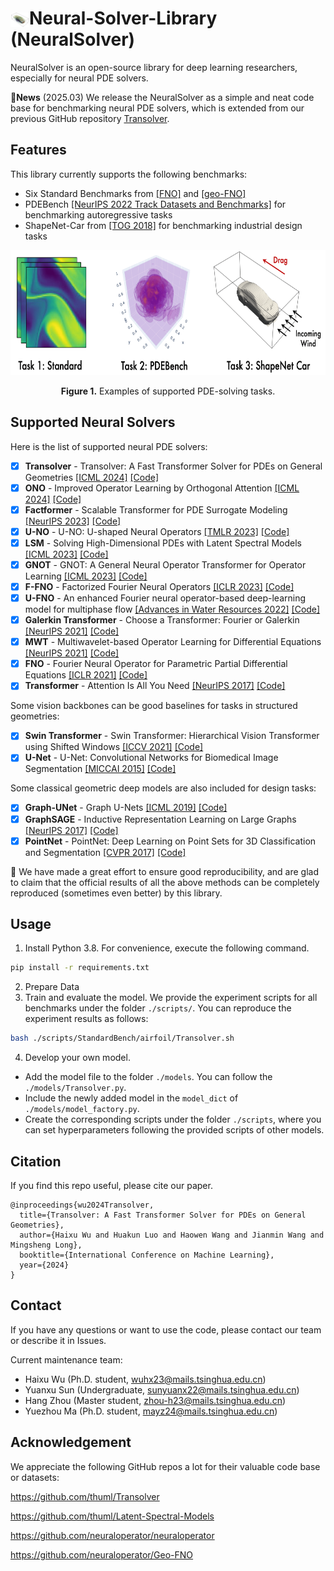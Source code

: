 # <img src=".\pic\logo.png" alt="Logo" width="30" style="vertical-align: middle;">Neural-Solver-Library (NeuralSolver)

NeuralSolver is an open-source library for deep learning researchers, especially for neural PDE solvers.

:triangular_flag_on_post:**News** (2025.03) We release the NeuralSolver as a simple and neat code base for benchmarking neural PDE solvers, which is extended from our previous GitHub repository [Transolver](https://github.com/thuml/Transolver).

## Features

This library currently supports the following benchmarks:

- Six Standard Benchmarks from [[FNO]](https://arxiv.org/abs/2010.08895) and [[geo-FNO]](https://arxiv.org/abs/2207.05209)
- PDEBench [[NeurIPS 2022 Track Datasets and Benchmarks]](https://arxiv.org/abs/2210.07182) for benchmarking autoregressive tasks
- ShapeNet-Car from [[TOG 2018]](https://dl.acm.org/doi/abs/10.1145/3197517.3201325) for benchmarking industrial design tasks

<p align="center">
<img src=".\pic\task.png" height = "200" alt="" align=center />
<br><br>
<b>Figure 1.</b> Examples of supported PDE-solving tasks.
</p>

## Supported Neural Solvers

Here is the list of supported neural PDE solvers:

- [x] **Transolver** - Transolver: A Fast Transformer Solver for PDEs on General Geometries [[ICML 2024]](https://arxiv.org/abs/2402.02366) [[Code]](https://github.com/thuml/Neural-Solver-Library/blob/main/models/Transolver.py)
- [x] **ONO** - Improved Operator Learning by Orthogonal Attention [[ICML 2024]](https://arxiv.org/abs/2310.12487v3) [[Code]](https://github.com/thuml/Neural-Solver-Library/blob/main/models/ONO.py)
- [x] **Factformer** - Scalable Transformer for PDE Surrogate Modeling [[NeurIPS 2023]](https://arxiv.org/abs/2305.17560) [[Code]](https://github.com/thuml/Neural-Solver-Library/blob/main/models/Factformer.py)
- [x] **U-NO** - U-NO: U-shaped Neural Operators [[TMLR 2023]](https://openreview.net/pdf?id=j3oQF9coJd) [[Code]](https://github.com/thuml/Neural-Solver-Library/blob/main/models/U_NO.py)
- [x] **LSM** - Solving High-Dimensional PDEs with Latent Spectral Models [[ICML 2023]](https://arxiv.org/pdf/2301.12664) [[Code]](https://github.com/thuml/Neural-Solver-Library/blob/main/models/LSM.py)
- [x] **GNOT** - GNOT: A General Neural Operator Transformer for Operator Learning [[ICML 2023]](https://arxiv.org/abs/2302.14376) [[Code]](https://github.com/thuml/Neural-Solver-Library/blob/main/models/GNOT.py)
- [x] **F-FNO** - Factorized Fourier Neural Operators [[ICLR 2023]](https://arxiv.org/abs/2111.13802) [[Code]](https://github.com/thuml/Neural-Solver-Library/blob/main/models/F_FNO.py)
- [x] **U-FNO** - An enhanced Fourier neural operator-based deep-learning model for multiphase flow [[Advances in Water Resources 2022]](https://www.sciencedirect.com/science/article/pii/S0309170822000562) [[Code]](https://github.com/thuml/Neural-Solver-Library/blob/main/models/U_FNO.py)
- [x] **Galerkin Transformer** - Choose a Transformer: Fourier or Galerkin [[NeurIPS 2021]](https://arxiv.org/abs/2105.14995) [[Code]](https://github.com/thuml/Neural-Solver-Library/blob/main/models/Galerkin_Transformer.py)
- [x] **MWT** - Multiwavelet-based Operator Learning for Differential Equations [[NeurIPS 2021]](https://openreview.net/forum?id=LZDiWaC9CGL) [[Code]](https://github.com/thuml/Neural-Solver-Library/blob/main/models/MWT.py)
- [x] **FNO** - Fourier Neural Operator for Parametric Partial Differential Equations [[ICLR 2021]](https://arxiv.org/pdf/2010.08895) [[Code]](https://github.com/thuml/Neural-Solver-Library/blob/main/models/FNO.py)
- [x] **Transformer** - Attention Is All You Need [[NeurIPS 2017]](https://arxiv.org/pdf/1706.03762) [[Code]](https://github.com/thuml/Neural-Solver-Library/blob/main/models/Transformer.py)

Some vision backbones can be good baselines for tasks in structured geometries:

- [x] **Swin Transformer** - Swin Transformer: Hierarchical Vision Transformer using Shifted Windows [[ICCV 2021]](https://arxiv.org/abs/2103.14030) [[Code]](https://github.com/thuml/Neural-Solver-Library/blob/main/models/Swin_Transformer.py)
- [x] **U-Net** - U-Net: Convolutional Networks for Biomedical Image Segmentation [[MICCAI 2015]](https://arxiv.org/pdf/1505.04597) [[Code]](https://github.com/thuml/Neural-Solver-Library/blob/main/models/U_Net.py)

Some classical geometric deep  models are also included for design tasks:

- [x] **Graph-UNet** - Graph U-Nets [[ICML 2019]](https://arxiv.org/pdf/1905.05178) [[Code]](https://github.com/thuml/Neural-Solver-Library/blob/main/models/Graph_UNet.py)
- [x] **GraphSAGE** - Inductive Representation Learning on Large Graphs [[NeurIPS 2017]](https://arxiv.org/pdf/1706.02216) [[Code]](https://github.com/thuml/Neural-Solver-Library/blob/main/models/GraphSAGE.py)
- [x] **PointNet** - PointNet: Deep Learning on Point Sets for 3D Classification and Segmentation [[CVPR 2017]](https://arxiv.org/pdf/1612.00593) [[Code]](https://github.com/thuml/Neural-Solver-Library/blob/main/models/PointNet.py)

🌟 We have made a great effort to ensure good reproducibility, and are glad to claim that the official results of all the above methods can be completely reproduced (sometimes even better) by this library. 

## Usage

1. Install Python 3.8. For convenience, execute the following command.

```bash
pip install -r requirements.txt
```

2. Prepare Data
3. Train and evaluate the model. We provide the experiment scripts for all benchmarks under the folder `./scripts/`. You can reproduce the experiment results as follows:

```bash
bash ./scripts/StandardBench/airfoil/Transolver.sh
```

4. Develop your own model.

- Add the model file to the folder `./models`. You can follow the `./models/Transolver.py`.
- Include the newly added model in the `model_dict` of `./models/model_factory.py`.
- Create the corresponding scripts under the folder `./scripts`, where you can set hyperparameters following the provided scripts of other models.

## Citation

If you find this repo useful, please cite our paper. 

```
@inproceedings{wu2024Transolver,
  title={Transolver: A Fast Transformer Solver for PDEs on General Geometries},
  author={Haixu Wu and Huakun Luo and Haowen Wang and Jianmin Wang and Mingsheng Long},
  booktitle={International Conference on Machine Learning},
  year={2024}
}
```

## Contact

If you have any questions or want to use the code, please contact our team or describe it in Issues.

Current maintenance team:

- Haixu Wu (Ph.D. student, [wuhx23@mails.tsinghua.edu.cn](mailto:wuhx23@mails.tsinghua.edu.cn))
- Yuanxu Sun (Undergraduate, sunyuanx22@mails.tsinghua.edu.cn)
- Hang Zhou (Master student, zhou-h23@mails.tsinghua.edu.cn)
- Yuezhou Ma (Ph.D. student, mayz24@mails.tsinghua.edu.cn)

## Acknowledgement

We appreciate the following GitHub repos a lot for their valuable code base or datasets:

https://github.com/thuml/Transolver

https://github.com/thuml/Latent-Spectral-Models

https://github.com/neuraloperator/neuraloperator

https://github.com/neuraloperator/Geo-FNO
